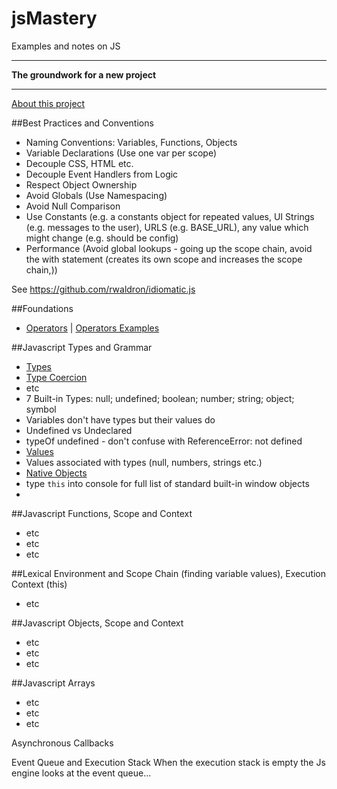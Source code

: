 # jsMastery
Examples and  notes on JS


-----

**The groundwork for a new project**

-----

[About this project](about.md)

##Best Practices and Conventions
* Naming Conventions: Variables, Functions, Objects
* Variable Declarations (Use one var per scope)
* Decouple CSS, HTML etc.
* Decouple Event Handlers from Logic
* Respect Object Ownership
* Avoid Globals (Use Namespacing)
* Avoid Null Comparison
* Use Constants (e.g. a constants object for repeated values, UI Strings (e.g. messages to the user), URLS (e.g. BASE_URL), any value which might change (e.g. should be config)
* Performance (Avoid global lookups - going up the scope chain, avoid the with statement (creates its own scope and increases the scope chain,))


See https://github.com/rwaldron/idiomatic.js

##Foundations
* [Operators](operators.md) | [Operators Examples](qOperators.md)



##Javascript Types and Grammar

* [Types](types.md)
* [Type Coercion](types.md)
* etc
* 7 Built-in Types: null; undefined; boolean; number; string; object; symbol
* Variables don't have types but their values do
* Undefined vs Undeclared
* typeOf undefined  -  don't confuse with ReferenceError: not defined
* [Values](values.md)
* Values associated with types (null, numbers, strings etc.)
* [Native Objects](nativeObjects.md)
* type `this` into console for full list of standard built-in window objects
* 




##Javascript Functions, Scope and Context

* etc
* etc
* etc

##Lexical Environment and Scope Chain (finding variable values), Execution Context (this)

* etc


##Javascript Objects, Scope and Context

* etc
* etc
* etc

##Javascript Arrays

* etc
* etc
* etc


Asynchronous Callbacks

Event Queue and Execution Stack
When the execution stack is empty the Js engine looks at the event queue...